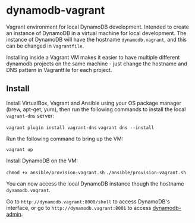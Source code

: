 # dynamodb-vagrant

Vagrant environment for local DynamoDB development. Intended to create an instance of DynamoDB in a virtual machine for local development. The instance of DynamoDB will have the hostname `dynamodb.vagrant`, and this can be changed in `Vagrantfile`.

Installing inside a Vagrant VM makes it easier to have multiple different dynamodb projects on the same machine - just change the hostname and DNS pattern in Vagrantfile for each project.

## Install

Install VirtualBox, Vagrant and Ansible using your OS package manager (brew, apt-get, yum), then run the following commands to install the local `vagrant-dns` server:

`vagrant plugin install vagrant-dns`
`vagrant dns --install`

Run the following command to bring up the VM:

`vagrant up`

Install DynamoDB on the VM:

`chmod +x ansible/provision-vagrant.sh`
`./ansible/provision-vagrant.sh`

You can now access the local DynamoDB instance though the hostname `dynamodb.vagrant`.

Go to `http://dynamodb.vagrant:8000/shell` to access DynamoDB's interface, or go to `http://dynamodb.vagrant:8001` to access [dynamodb-admin](https://github.com/aaronshaf/dynamodb-admin).
